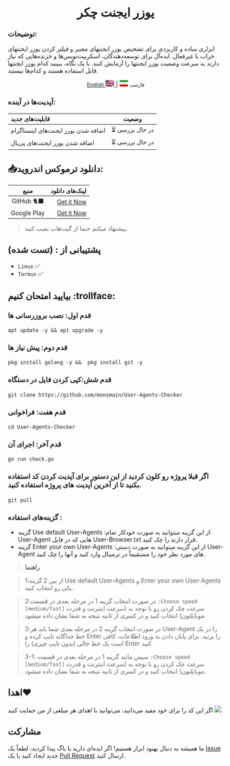 <div align="center"> <h1>یوزر ایجنت چکر</h1>
</div>

### توضیحات:
ابزاری ساده و کاربردی برای تشخیص یوزر ایجنتهای معتبر و فیلتر کردن یوزر ایجنتهای خراب یا غیرفعال. ایده‌آل برای توسعه‌دهندگان، اسکریپت‌نویس‌ها و خزنده‌هایی که نیاز دارند به سرعت وضعیت یوزر ایجنتها را آزمایش کنند. با یک نگاه، ببینید کدام یوزر ایجنتها قابل استفاده هستند و کدام‌ها نیستند.
<div align="center">
    <p>
        <a href="README.md">
            <small>English</small> <img src='https://github.com/monsmain/ighack/blob/main/images/flag-en.png' alt='English' style='width: 20px;height: 15px;border-radius: 3px;' />  </a> | 
            <img src='https://github.com/monsmain/ighack/blob/main/images/Flag-iran.png' alt='فارسی' style='width: 20px;height: 15px;border-radius: 3px;' /> <small>فارسی</small>
    </p>
    </div>

### آپدیت‌ها در آینده:
| قابلیت‌های جدید | وضعیت |
|:---|:---:|
| اضافه شدن یوزر ایجنت‌های اینستاگرام | ⏳ در حال بررسی |
| اضافه شدن یوزر ایجنت‌های پی‌پال | ⏳ در حال بررسی |
## 📥دانلود ترموکس اندروید:

| منبع | لینک‌های دانلود |
|:--------:| -------------:|
| GitHub 🐈‍⬛|[Get it Now](https://github.com/termux/termux-app/releases)|
| Google Play|[Get it Now](https://play.google.com/store/apps/details?id=com.termux)|                    
> پیشنهاد میکنم حتما از گیت‌هاب نصب کنید.
## پشتیبانی از : (تست شده)
- `Linux` ✅
- `Termux` ✅
## بیایید امتحان کنیم :trollface:
### قدم اول: نصب بروزرسانی ها
```
apt update -y && apt upgrade -y
```
### قدم دوم: پیش نیاز ها
```
pkg install golang -y &&  pkg install git -y
```
### قدم شش:کپی کردن فایل در دستگاه
```
git clone https://github.com/monsmain/User-Agents-Checker
```
### قدم هفت: فراخوانی
```
cd User-Agents-Checker
```
### قدم آخر: اجرای آن
```
go run check.go
```
### اگر قبلا پروژه رو کلون کردید از این دستور برای آپدیت کردن کد استفاده بکنید تا از آخرین آپدیت های پروژه استفاده کنید.
```
git pull
```
### گزینه‌های استفاده :
- گزینه Use default User-Agents :از این گزینه میتوانید به صورت خودکار تمام User-Agent هایی که در فایل User-Browser.txt قرار دارند را چک کنید.
- گزینه Enter your own User-Agents :از این گزینه میتوانید به صورت دستی User-Agent های مورد نظر خود را مستقیماً در ترمینال وارد کنید و آنها را چک کنید.

>  **راهنما**                        

>1:از بین 2 گزینه Use default User-Agents و Enter your own User-Agents یکی رو انتخاب کنید.

>2:در صورت انتخاب گزینه 1 در مرحله بعدی در قسمت `:Choose speed [medium/fast]` سرعت چک کردن رو با توجه به (سرعت اینترنت و قدرت موبایلتون) انتخاب کنید و در کسری از ثانیه نتیجه به شما نشان داده میشود.

>3:در صورت انتخاب گزینه 2 در مرحله بعدی شما باید هر User-Agent را در یک خط جداگانه تایپ کرده و Enter را بزنید. برای پایان دادن به ورود اطلاعات، کافی است یک خط خالی (بدون تایپ چیزی) را Enter کنید

>3-1: سپس مانند گزینه 1 در مرحله بعدی در قسمت `:Choose speed [medium/fast]` سرعت چک کردن رو با توجه به (سرعت اینترنت و قدرت موبایلتون) انتخاب کنید و در کسری از ثانیه نتیجه به شما نشان داده میشود.

## اهدا❤️
اگر این کد را برای خود مفید می‌دانید، می‌توانید با اهدای هر مبلغی از من حمایت کنید
  <a href="https://monsmain.github.io/donate/"><img src="https://img.shields.io/badge/Donate-E5322D?style=for-the-badge&logo=ilovepdf&logoColor=white" /></a>
## مشارکت
ما همیشه به دنبال بهبود ابزار هستیم! اگر ایده‌ای دارید یا باگ پیدا کردید، لطفاً یک [Issue](https://github.com/monsmain/User-Agents-Checker/issues) جدید ایجاد کنید یا یک [Pull Request](https://github.com/monsmain/User-Agents-Checker/pulls) ارسال کنید.



    
